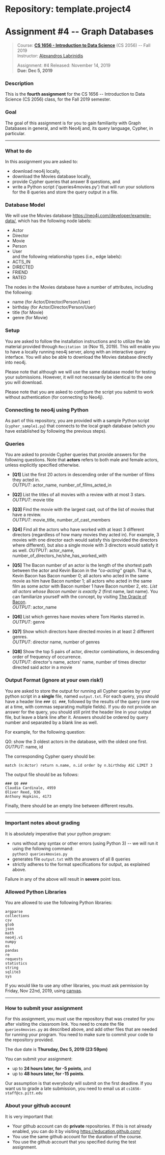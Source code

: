# Repository: template.project4
# Assignment #4 -- Graph Databases

> Course: **[CS 1656 - Introduction to Data Science](http://cs1656.org)** (CS 2056) -- Fall 2019    
> Instructor: [Alexandros Labrinidis](http://labrinidis.cs.pitt.edu)  
> 
> Assignment: #4
> Released: November 14, 2019  
> **Due:      Dec 5, 2019**

### Description
This is the **fourth assignment** for the CS 1656 -- Introduction to Data Science (CS 2056) class, for the Fall 2019 semester.

### Goal
The goal of this assignment is for you to gain familiarity with Graph Databases in general, and with Neo4j and, its query language, Cypher, in particular.

---

### What to do

In this assignment you are asked to:  
* download neo4j locally,  
* download the Movies database locally,   
* provide Cypher queries that answer 8 questions, and        
* write a Python script ('queries4movies.py') that will run your solutions for the 8 queries and store the query output in a file. 

### Database Model

We will use the Movies database <https://neo4j.com/developer/example-data/>, which has the following node labels:
* Actor  
* Director  
* Movie  
* Person  
* User  
and the following relationship types (i.e., edge labels):
* ACTS_IN  
* DIRECTED  
* FRIEND  
* RATED  

The nodes in the Movies database have a number of attributes, including the following:
* name (for Actor/Director/Person/User)  
* birthday (for Actor/Director/Person/User)  
* title (for Movie)  
* genre (for Movie)  


### Setup 

You are asked to follow the installation instructions and to utilize the lab material provided through `Recitation 10` (Nov 15, 2019). This will enable you to have a locally running neo4j server, along with an interactive query interface. You will also be able to download the Movies database directly into neo4j.

Please note that although we will use the same database model for testing your submissions. However, it will not necessarily be identical to the one you will download. 

Please note that you are asked to configure the script you submit to work without authentication (for connecting to Neo4j).


### Connecting to neo4j using Python

As part of this repository, you are provided with a sample Python script (`cypher_sample1.py`) that connects to the local graph database (which you have established by following the previous steps).


### Queries

You are asked to provide Cypher queries that provide answers for the following questions. Note that **actors** refers to both male and female actors, unless explicitly specified otherwise. 

* **[Q1]** List the first 20 actors in descending order of the number of films they acted in.  
*OUTPUT*: actor_name, number_of_films_acted_in

* **[Q2]** List the titles of all movies with a review with at most 3 stars.
*OUTPUT*: movie title

* **[Q3]** Find the movie with the largest cast, out of the list of movies that have a review.   
*OUTPUT*: movie_title, number_of_cast_members

* **[Q4]** Find all the actors who have worked with at least 3 different directors (regardless of how many movies they acted in). For example, 3 movies with one director each would satisfy this (provided the directors where different), but also a single movie with 3 directors would satisfy it as well.
*OUTPUT*: actor_name, number_of_directors_he/she_has_worked_with

* **[Q5]** The Bacon number of an actor is the length of the shortest path between the actor and Kevin Bacon in the *"co-acting"* graph. That is, Kevin Bacon has Bacon number 0; all actors who acted in the same movie as him have Bacon number 1; all actors who acted in the same film as some actor with Bacon number 1 have Bacon number 2, etc. *List all actors whose Bacon number is exactly 2* (first name, last name). You can familiarize yourself with the concept, by visiting [The Oracle of Bacon](https://oracleofbacon.org).  
*OUTPUT*: actor_name

* **[Q6]** List which genres have movies where Tom Hanks starred in.  
*OUTPUT*: genre

* **[Q7]** Show which directors have directed movies in at least 2 different genres.  
*OUTPUT*: director name, number of genres

* **[Q8]** Show the top 5 pairs of actor, director combinations, in descending order of frequency of occurrence.   
*OUTPUT*: director's name, actors' name, number of times director directed said actor in a movie


### Output Format (ignore at your own risk!)

You are asked to store the output for running all Cypher queries by your python script in a **single** file, named `output.txt`. For each query, you should have a header line `### Q1 ###`, followed by the results of the query (one row at a time, with commas separating multiple fields). If you do not provide an answer for the query, you should still print the header line in your output file, but leave a blank line after it. Answers should be ordered by query number and separated by a blank line as well.

For example, for the following question:

Q0: show the 3 oldest actors in the database, with the oldest one first.  
*OUTPUT*: name, id

The corresponding Cypher query should be:
```
match (n:Actor) return n.name, n.id order by n.birthday ASC LIMIT 3
```

The output file should be as follows:
```
### Q0 ###
Claudia Cardinale, 4959
Oliver Reed, 936
Anthony Hopkins, 4173
```

Finally, there should be an empty line between different results.


---


### Important notes about grading
It is absolutely imperative that your python program:  
* runs without any syntax or other errors (using Python 3) -- we will run it using the following command:  
`python3 queries4movies.py`  
* generates file `output.txt` with the answers of all 8 queries  
* strictly adheres to the format specifications for output, as explained above.     

Failure in any of the above will result in **severe** point loss. 


### Allowed Python Libraries
You are allowed to use the following Python libraries:
```
argparse
collections
csv
glob
json
math
neo4j.v1
numpy
os
pandas
re
requests
statistics
string
sqlite3
sys
```
If you would like to use any other libraries, you must ask permission by Friday, Nov 22nd, 2019, using [canvas](http://canvas.pitt.edu).

---


### How to submit your assignment
For this assignment, you must use the repository that was created for you after visiting the classroom link. You need to create the  file `queries4movies.py` as described above, and add other files that are needed for running your program. You need to make sure to commit your code to the repository provided. 

The due date is **Thursday, Dec 5, 2019 (23:59pm)**  

You can submit your assignment:
* up to **24 hours later, for -5 points**, and  
* up to **48 hours later, for -15 points**.  

Our assumption is that everybody will submit on the first deadline. If you want us to grade a late submission, you need to email us at `cs1656-staff@cs.pitt.edu`


### About your github account
It is very important that:  
* Your github account can do **private** repositories. If this is not already enabled, you can do it by visiting <https://education.github.com/>  
* You use the same github account for the duration of the course.  
* You use the github account that you specified during the test assignment.    
